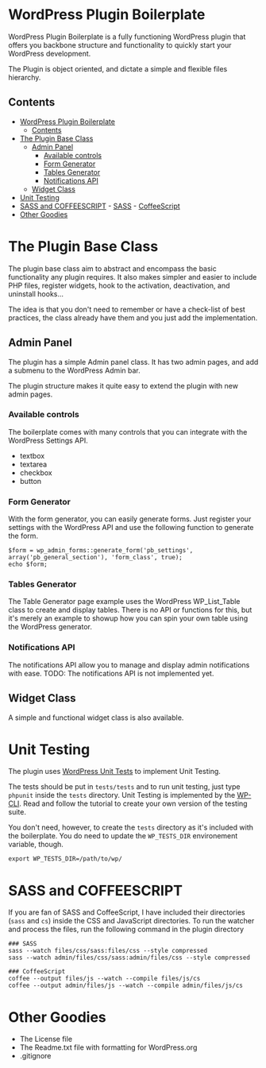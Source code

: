 # WordPress Plugin Boilerplate

WordPress Plugin Boilerplate is a fully functioning WordPress plugin that offers you backbone structure and functionality to quickly start your WordPress development.

The Plugin is object oriented, and dictate a simple and flexible files hierarchy.

## Contents
- [WordPress Plugin Boilerplate](#wordpress-plugin-boilerplate)
    - [Contents](#contents)
- [The Plugin Base Class](#the-plugin-base-class)
    - [Admin Panel](#admin-panel)
        - [Available controls](#available-controls)
        - [Form Generator](#form-generator)
        - [Tables Generator](#tables-generator)
        - [Notifications API](#notifications-api)
    - [Widget Class](#widget-class)
- [Unit Testing](#unit-testing)
- [SASS and COFFEESCRIPT](#sass-and-coffeescript)
        - [SASS](#sass)
        - [CoffeeScript](#coffeescript)
- [Other Goodies](#other-goodies)

# The Plugin Base Class

The plugin base class aim to abstract and encompass the basic functionality any plugin requires. It also makes simpler and easier to include PHP files, register widgets, hook to the activation, deactivation, and uninstall hooks...

The idea is that you don't need to remember or have a check-list of best practices, the class already have them and you just add the implementation.

## Admin Panel

The plugin has a simple Admin panel class. It has two admin pages, and add a submenu to the WordPress Admin bar.

The plugin structure makes it quite easy to extend the plugin with new admin pages.

### Available controls

The boilerplate comes with many controls that you can integrate with the WordPress Settings API.

* textbox
* textarea
* checkbox
* button

### Form Generator

With the form generator, you can easily generate forms. Just register your settings with the WordPress API and use the following function to generate the form.

```
$form = wp_admin_forms::generate_form('pb_settings', array('pb_general_section'), 'form_class', true);
echo $form;
```

### Tables Generator

The Table Generator page example uses the WordPress WP_List_Table class to create and display tables. There is no API or functions for this, but it's merely an example to showup how you can spin your own table using the WordPress generator.

### Notifications API

The notifications API allow you to manage and display admin notifications with ease. 
TODO: The notifications API is not implemented yet.

## Widget Class

A simple and functional widget class is also available.

# Unit Testing

The plugin uses [WordPress Unit Tests](http://unit-tests.trac.wordpress.org/) to implement Unit Testing. 

The tests should be put in `tests/tests` and to run unit testing, just type `phpunit` inside the `tests` directory. Unit Testing is implemented by the [WP-CLI](http://wp-cli.org/blog/plugin-unit-tests.html). Read and follow the tutorial to create your own version of the testing suite.

You don't need, however, to create the `tests` directory as it's included with the boilerplate. You do need to update the `WP_TESTS_DIR` environement variable, though.

```
export WP_TESTS_DIR=/path/to/wp/
```

# SASS and COFFEESCRIPT

If you are fan of SASS and CoffeeScript, I have included their directories (`sass` and `cs`) inside the CSS and JavaScript directories. To run the watcher and process the files, run the following command in the plugin directory

```
### SASS
sass --watch files/css/sass:files/css --style compressed
sass --watch admin/files/css/sass:admin/files/css --style compressed

### CoffeeScript
coffee --output files/js --watch --compile files/js/cs
coffee --output admin/files/js --watch --compile admin/files/js/cs
```

# Other Goodies

* The License file
* The Readme.txt file with formatting for WordPress.org
* .gitignore
